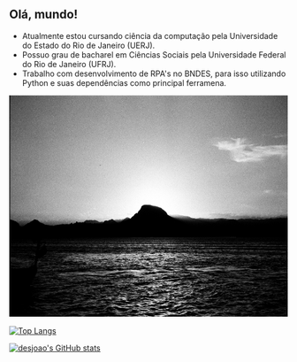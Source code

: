 ## Olá, mundo!

- Atualmente estou cursando ciência da computação pela Universidade do Estado do Rio de Janeiro (UERJ). 
- Possuo grau de bacharel em Ciências Sociais pela Universidade Federal do Rio de Janeiro (UFRJ).
- Trabalho com desenvolvimento de RPA's no BNDES, para isso utilizando Python e suas dependências como principal ferramena.

<p style="text-align:center;">
<img src='img/imagem_readme.jpg' height= '400' width='640'></img>
</p>

[![Top Langs](https://github-readme-stats.vercel.app/api/top-langs/?username=desjoao&show_icons=true&theme=dark)](https://github.com/anuraghazra/github-readme-stats)

[![desjoao's GitHub stats](https://github-readme-stats.vercel.app/api?username=desjoao&layout=compact&show_icons=true&theme=dark)](https://github.com/anuraghazra/github-readme-stats)
